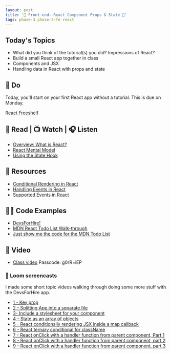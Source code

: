 ```yaml
---
layout: post
title: '🦊 Front-end: React Component Props & State 🦊'
tags: phase-3 phase-3-fe react
---
```


## Today's Topics

- What did you think of the tutorial(s) you did? Impressions of React?
- Build a small React app together in class
- Components and JSX
- Handling data in React with props and state

## 🎯 Do

Today, you'll start on your first React app without a tutorial. This is due on Monday.

[React Freeshelf](https://classroom.github.com/a/hMMj_lpt)

## 📖 Read | 📺 Watch | 🎧 Listen

- [Overview: What is React?](https://learnreact.design/posts/what-is-react)
- [React Mental Model](https://learnreact.design/posts/react-mental-model-html-input)
- [Using the State Hook](https://reactjs.org/docs/hooks-state.html)

## 🔖 Resources

- [Conditional Rendering in React](https://www.robinwieruch.de/conditional-rendering-react)
- [Handling Events in React](https://reactjs.org/docs/handling-events.html)
- [Supported Events in React](https://reactjs.org/docs/events.html#supported-events)

## 👨‍💻 Code Examples

- [DevsForHire!](https://github.com/momentum-team-7/example-react-devs-for-hire)
- [MDN React Todo List Walk-through](https://developer.mozilla.org/en-US/docs/Learn/Tools_and_testing/Client-side_JavaScript_frameworks/React_todo_list_beginning)
- [Just show me the code for the MDN Todo List](https://github.com/mdn/todo-react)

## 🎥 Video

- [Class video](https://us02web.zoom.us/rec/share/P18e_p6-vtPagvPb8JdsqF_PVmBFyNcB5_fMbKo0KsDWXL5R47mHcW_kfPoxRpJk.npaA4p12-uAzmxLO?startTime=1616074063000) Passcode: g0rR=iEP

### 🧶 Loom screencasts

I made some short topic videos walking through doing some more stuff with the DevsForHire app.

- [1 - Key prop](https://www.loom.com/share/f539f7647f91437fa23496ffa066a591)
- [2 - Splitting App into a separate file](https://www.loom.com/share/709e394e0ce14acc867c409e15bb27d2)
- [3- Include a stylesheet for your component](https://www.loom.com/share/c3637aacab084024814406dab2e10653)
- [4 - State as an array of objects](https://www.loom.com/share/01c5f5f20f7d4128bf57f3fb3c2d2408)
- [5 - React conditionally rendering JSX inside a map callback](https://www.loom.com/share/7812942929e44f6cb0f587acc707dbd1)
- [6 - React ternary conditional for className](https://www.loom.com/share/f1205b3636634ef0aeba33d2c5212116)
- [7 - React onClick with a handler function from parent component, Part 1 ](https://www.loom.com/share/e37ff5d32c2043839424ffe455626509)
- [8 - React onClick with a handler function from parent component, part 2](https://www.loom.com/share/843a6b30d32f456788ae9b6c603caeee)
- [9 - React onClick with a handler function from parent component, part 3](https://www.loom.com/share/cd85e3c753684978ba13183c2537acea)
